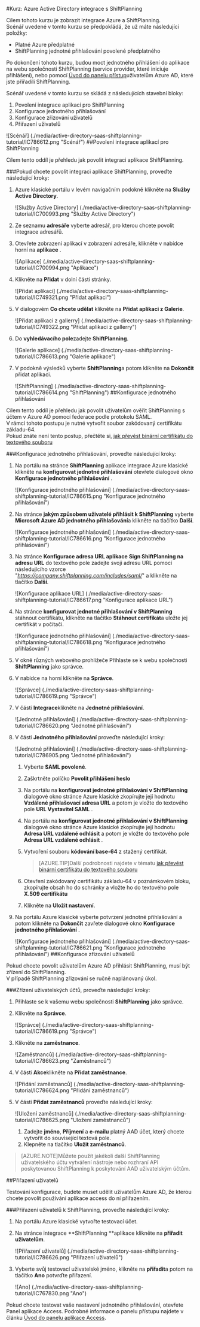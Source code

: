 <properties 
    pageTitle="Kurz: Azure Active Directory integrace s ShiftPlanning | Microsoft Azure" 
    description="Naučte se používat ShiftPlanning s Azure Active Directory povolit jednotné přihlašování, automatizované zřizování a další!" 
    services="active-directory" 
    authors="jeevansd"  
    documentationCenter="na" 
    manager="femila"/>
<tags 
    ms.service="active-directory" 
    ms.devlang="na" 
    ms.topic="article" 
    ms.tgt_pltfrm="na" 
    ms.workload="identity" 
    ms.date="09/26/2016" 
    ms.author="jeedes" />

#<a name="tutorial-azure-active-directory-integration-with-shiftplanning"></a>Kurz: Azure Active Directory integrace s ShiftPlanning
  
Cílem tohoto kurzu je zobrazit integrace Azure a ShiftPlanning.  
Scénář uvedené v tomto kurzu se předpokládá, že už máte následující položky:

-   Platné Azure předplatné
-   ShiftPlanning jednotné přihlašování povolené předplatného
  
Po dokončení tohoto kurzu, budou moct jednotného přihlášení do aplikace na webu společnosti ShiftPlanning (service provider, které iniciuje přihlášení), nebo pomocí [Úvod do panelu přístup](active-directory-saas-access-panel-introduction.md)uživatelům Azure AD, které jste přiřadili ShiftPlanning.
  
Scénář uvedené v tomto kurzu se skládá z následujících stavební bloky:

1.  Povolení integrace aplikací pro ShiftPlanning
2.  Konfigurace jednotného přihlašování
3.  Konfigurace zřizování uživatelů
4.  Přiřazení uživatelů

![Scénář] (./media/active-directory-saas-shiftplanning-tutorial/IC786612.png "Scénář")
##<a name="enabling-the-application-integration-for-shiftplanning"></a>Povolení integrace aplikací pro ShiftPlanning
  
Cílem tento oddíl je přehledu jak povolit integraci aplikace ShiftPlanning.

###<a name="to-enable-the-application-integration-for-shiftplanning-perform-the-following-steps"></a>Pokud chcete povolit integraci aplikace ShiftPlanning, proveďte následující kroky:

1.  Azure klasické portálu v levém navigačním podokně klikněte na **Služby Active Directory**.

    ![Služby Active Directory] (./media/active-directory-saas-shiftplanning-tutorial/IC700993.png "Služby Active Directory")

2.  Ze seznamu **adresáře** vyberte adresář, pro kterou chcete povolit integrace adresářů.

3.  Otevřete zobrazení aplikací v zobrazení adresáře, klikněte v nabídce horní na **aplikace** .

    ![Aplikace] (./media/active-directory-saas-shiftplanning-tutorial/IC700994.png "Aplikace")

4.  Klikněte na **Přidat** v dolní části stránky.

    ![Přidat aplikaci] (./media/active-directory-saas-shiftplanning-tutorial/IC749321.png "Přidat aplikaci")

5.  V dialogovém **Co chcete udělat** klikněte na **Přidat aplikaci z Galerie**.

    ![Přidat aplikaci z gallerry] (./media/active-directory-saas-shiftplanning-tutorial/IC749322.png "Přidat aplikaci z gallerry")

6.  Do **vyhledávacího pole**zadejte **ShiftPlanning**.

    ![Galerie aplikace] (./media/active-directory-saas-shiftplanning-tutorial/IC786613.png "Galerie aplikace")

7.  V podokně výsledků vyberte **ShiftPlanning**a potom klikněte na **Dokončit** přidat aplikaci.

    ![ShiftPlanning] (./media/active-directory-saas-shiftplanning-tutorial/IC786614.png "ShiftPlanning")
##<a name="configuring-single-sign-on"></a>Konfigurace jednotného přihlašování
  
Cílem tento oddíl je přehledu jak povolit uživatelům ověřit ShiftPlanning s účtem v Azure AD pomocí federace podle protokolu SAML.  
V rámci tohoto postupu je nutné vytvořit soubor zakódovaný certifikátu základu-64.  
Pokud znáte není tento postup, přečtěte si, [jak převést binární certifikátu do textového souboru](http://youtu.be/PlgrzUZ-Y1o)

###<a name="to-configure-single-sign-on-perform-the-following-steps"></a>Konfigurace jednotného přihlašování, proveďte následující kroky:

1.  Na portálu na stránce **ShiftPlanning** aplikace integrace Azure klasické klikněte na **konfigurovat jednotné přihlašování** otevřete dialogové okno **Konfigurace jednotného přihlašování** .

    ![Konfigurace jednotného přihlašování] (./media/active-directory-saas-shiftplanning-tutorial/IC786615.png "Konfigurace jednotného přihlašování")

2.  Na stránce **jakým způsobem uživatelé přihlásit k ShiftPlanning** vyberte **Microsoft Azure AD jednotného přihlašování**a klikněte na tlačítko **Další**.

    ![Konfigurace jednotného přihlašování] (./media/active-directory-saas-shiftplanning-tutorial/IC786616.png "Konfigurace jednotného přihlašování")

3.  Na stránce **Konfigurace adresa URL aplikace** **Sign ShiftPlanning na adresu URL** do textového pole zadejte svoji adresu URL pomocí následujícího vzorce "*https://company.shiftplanning.com/includes/saml/*" a klikněte na tlačítko **Další**.

    ![Konfigurace aplikace URL] (./media/active-directory-saas-shiftplanning-tutorial/IC786617.png "Konfigurace aplikace URL")

4.  Na stránce **konfigurovat jednotné přihlašování v ShiftPlanning** stáhnout certifikátu, klikněte na tlačítko **Stáhnout certifikát**a uložte jej certifikát v počítači.

    ![Konfigurace jednotného přihlašování] (./media/active-directory-saas-shiftplanning-tutorial/IC786618.png "Konfigurace jednotného přihlašování")

5.  V okně různých webového prohlížeče Přihlaste se k webu společnosti **ShiftPlanning** jako správce.

6.  V nabídce na horní klikněte na **Správce**.

    ![Správce] (./media/active-directory-saas-shiftplanning-tutorial/IC786619.png "Správce")

7.  V části **Integrace**klikněte na **Jednotné přihlašování**.

    ![Jednotné přihlašování] (./media/active-directory-saas-shiftplanning-tutorial/IC786620.png "Jednotné přihlašování")

8.  V části **Jednotného přihlašování** proveďte následující kroky:

    ![Jednotné přihlašování] (./media/active-directory-saas-shiftplanning-tutorial/IC786905.png "Jednotné přihlašování")

    1.  Vyberte **SAML povolené**.
    2.  Zaškrtněte políčko **Povolit přihlášení heslo**
    3.  Na portálu na **konfigurovat jednotné přihlašování v ShiftPlanning** dialogové okno stránce Azure klasické zkopírujte její hodnotu **Vzdálené přihlašovací adresa URL** a potom je vložte do textového pole **URL Vystavitel SAML** .
    4.  Na portálu na **konfigurovat jednotné přihlašování v ShiftPlanning** dialogové okno stránce Azure klasické zkopírujte její hodnotu **Adresa URL vzdálené odhlásit** a potom je vložte do textového pole **Adresa URL vzdálené odhlásit** .
    5.  Vytvoření souboru **kódování base-64** z stažený certifikát.  

        >[AZURE.TIP]Další podrobnosti najdete v tématu [jak převést binární certifikátu do textového souboru](http://youtu.be/PlgrzUZ-Y1o)

    6.  Otevření zakódovaný certifikátu základu-64 v poznámkovém bloku, zkopírujte obsah ho do schránky a vložte ho do textového pole **X.509 certifikátu**
    7.  Klikněte na **Uložit nastavení**.

9.  Na portálu Azure klasické vyberte potvrzení jednotné přihlašování a potom klikněte na **Dokončit** zavřete dialogové okno **Konfigurace jednotného přihlašování** .

    ![Konfigurace jednotného přihlašování] (./media/active-directory-saas-shiftplanning-tutorial/IC786621.png "Konfigurace jednotného přihlašování")
##<a name="configuring-user-provisioning"></a>Konfigurace zřizování uživatelů
  
Pokud chcete povolit uživatelům Azure AD přihlásit ShiftPlanning, musí být zřízení do ShiftPlanning.  
V případě ShiftPlanning zřizování se ručně naplánovaný úkol.

###<a name="to-provision-a-user-accounts-perform-the-following-steps"></a>Zřízení uživatelských účtů, proveďte následující kroky:

1.  Přihlaste se k vašemu webu společnosti **ShiftPlanning** jako správce.

2.  Klikněte na **Správce**.

    ![Správce] (./media/active-directory-saas-shiftplanning-tutorial/IC786619.png "Správce")

3.  Klikněte na **zaměstnance**.

    ![Zaměstnanců] (./media/active-directory-saas-shiftplanning-tutorial/IC786623.png "Zaměstnanců")

4.  V části **Akce**klikněte na **Přidat zaměstnance**.

    ![Přidání zaměstnanců] (./media/active-directory-saas-shiftplanning-tutorial/IC786624.png "Přidání zaměstnanců")

5.  V části **Přidat zaměstnanců** proveďte následující kroky:

    ![Uložení zaměstnanců] (./media/active-directory-saas-shiftplanning-tutorial/IC786625.png "Uložení zaměstnanců")

    1.  Zadejte **jméno**, **Příjmení** a **e-mailu** platný AAD účet, který chcete vytvořit do související textová pole.
    2.  Klepněte na tlačítko **Uložit zaměstnanců**.

>[AZURE.NOTE]Můžete použít jakékoli další ShiftPlanning uživatelského účtu vytváření nástroje nebo rozhraní API poskytovanou ShiftPlanning k poskytování AAD uživatelským účtům.

##<a name="assigning-users"></a>Přiřazení uživatelů
  
Testování konfigurace, budete muset udělit uživatelům Azure AD, že kterou chcete povolit používání aplikace access do ní přiřazením.

###<a name="to-assign-users-to-shiftplanning-perform-the-following-steps"></a>Přiřazení uživatelů k ShiftPlanning, proveďte následující kroky:

1.  Na portálu Azure klasické vytvořte testovací účet.

2.  Na stránce integrace **ShiftPlanning **aplikace klikněte na **přiřadit uživatelům**.

    ![Přiřazení uživatelů] (./media/active-directory-saas-shiftplanning-tutorial/IC786626.png "Přiřazení uživatelů")

3.  Vyberte svůj testovací uživatelské jméno, klikněte na **přiřadit**a potom na tlačítko **Ano** potvrďte přiřazení.

    ![Ano] (./media/active-directory-saas-shiftplanning-tutorial/IC767830.png "Ano")
  
Pokud chcete testovat vaše nastavení jednotného přihlašování, otevřete Panel aplikace Access. Podrobné informace o panelu přístupu najdete v článku [Úvod do panelu aplikace Access](active-directory-saas-access-panel-introduction.md).